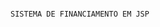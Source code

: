                                                                           SISTEMA DE FINANCIAMENTO EM JSP 



                                                                        
